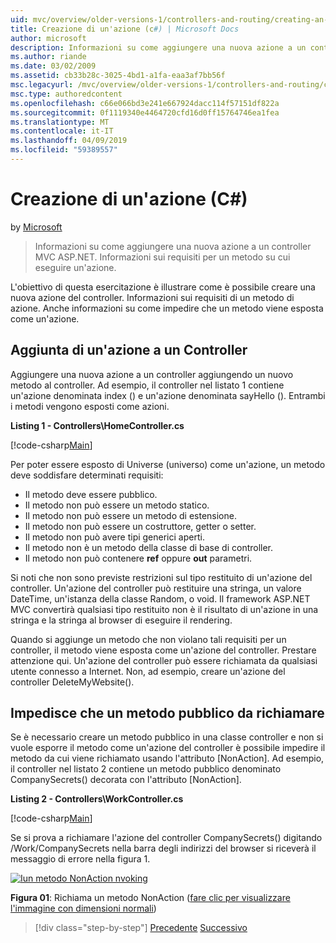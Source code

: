 ```yaml
---
uid: mvc/overview/older-versions-1/controllers-and-routing/creating-an-action-cs
title: Creazione di un'azione (c#) | Microsoft Docs
author: microsoft
description: Informazioni su come aggiungere una nuova azione a un controller MVC ASP.NET. Informazioni sui requisiti per un metodo su cui eseguire un'azione.
ms.author: riande
ms.date: 03/02/2009
ms.assetid: cb33b28c-3025-4bd1-a1fa-eaa3af7bb56f
msc.legacyurl: /mvc/overview/older-versions-1/controllers-and-routing/creating-an-action-cs
msc.type: authoredcontent
ms.openlocfilehash: c66e066bd3e241e667924dacc114f57151df822a
ms.sourcegitcommit: 0f1119340e4464720cfd16d0ff15764746ea1fea
ms.translationtype: MT
ms.contentlocale: it-IT
ms.lasthandoff: 04/09/2019
ms.locfileid: "59389557"
---
```

# <a name="creating-an-action-c"></a>Creazione di un'azione (C#)

by [Microsoft](https://github.com/microsoft)

> Informazioni su come aggiungere una nuova azione a un controller MVC ASP.NET. Informazioni sui requisiti per un metodo su cui eseguire un'azione.


L'obiettivo di questa esercitazione è illustrare come è possibile creare una nuova azione del controller. Informazioni sui requisiti di un metodo di azione. Anche informazioni su come impedire che un metodo viene esposta come un'azione.

## <a name="adding-an-action-to-a-controller"></a>Aggiunta di un'azione a un Controller

Aggiungere una nuova azione a un controller aggiungendo un nuovo metodo al controller. Ad esempio, il controller nel listato 1 contiene un'azione denominata index () e un'azione denominata sayHello (). Entrambi i metodi vengono esposti come azioni.

**Listing 1 - Controllers\HomeController.cs**

[!code-csharp[Main](creating-an-action-cs/samples/sample1.cs)]

Per poter essere esposto di Universe (universo) come un'azione, un metodo deve soddisfare determinati requisiti:

- Il metodo deve essere pubblico.
- Il metodo non può essere un metodo statico.
- Il metodo non può essere un metodo di estensione.
- Il metodo non può essere un costruttore, getter o setter.
- Il metodo non può avere tipi generici aperti.
- Il metodo non è un metodo della classe di base di controller.
- Il metodo non può contenere **ref** oppure **out** parametri.

Si noti che non sono previste restrizioni sul tipo restituito di un'azione del controller. Un'azione del controller può restituire una stringa, un valore DateTime, un'istanza della classe Random, o void. Il framework ASP.NET MVC convertirà qualsiasi tipo restituito non è il risultato di un'azione in una stringa e la stringa al browser di eseguire il rendering.

Quando si aggiunge un metodo che non violano tali requisiti per un controller, il metodo viene esposta come un'azione del controller. Prestare attenzione qui. Un'azione del controller può essere richiamata da qualsiasi utente connesso a Internet. Non, ad esempio, creare un'azione del controller DeleteMyWebsite().

## <a name="preventing-a-public-method-from-being-invoked"></a>Impedisce che un metodo pubblico da richiamare

Se è necessario creare un metodo pubblico in una classe controller e non si vuole esporre il metodo come un'azione del controller è possibile impedire il metodo da cui viene richiamato usando l'attributo [NonAction]. Ad esempio, il controller nel listato 2 contiene un metodo pubblico denominato CompanySecrets() decorata con l'attributo [NonAction].

**Listing 2 - Controllers\WorkController.cs**

[!code-csharp[Main](creating-an-action-cs/samples/sample2.cs)]

Se si prova a richiamare l'azione del controller CompanySecrets() digitando /Work/CompanySecrets nella barra degli indirizzi del browser si riceverà il messaggio di errore nella figura 1.


[![Iun metodo NonAction nvoking](creating-an-action-cs/_static/image1.jpg)](creating-an-action-cs/_static/image1.png)

**Figura 01**: Richiama un metodo NonAction ([fare clic per visualizzare l'immagine con dimensioni normali](creating-an-action-cs/_static/image2.png))

> [!div class="step-by-step"]
> [Precedente](creating-a-controller-cs.md)
> [Successivo](asp-net-mvc-routing-overview-vb.md)
